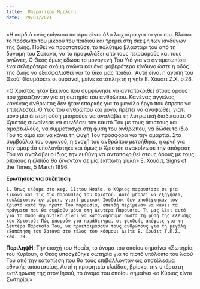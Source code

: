 ```yaml
---
title:  Ππεραιτερω Μμελετη
date:  29/01/2021
---
```


«Η καρδιά ενός επίγειου πατέρα είναι όλο λαχτάρα για το γιο του. Βλέπει το πρόσωπο του μικρού του παιδιού και τρέμει στη σκέψη των κινδύνων της ζωής. Ποθεί να προστατεύσει το πολύτιμο βλαστάρι του από τη δύναμη του Σατανά, να το προφυλάξει από τους πειρασμούς και τους αγώνες. Ο Θεός όμως έδωσε το μονογενή Του Υιό για να αντιμετωπίσει ένα σκληρότερο ακόμη αγώνα και ένα φοβερότερο κίνδυνο ώστε η οδός της ζωής να εξασφαλισθεί για τα δικά μας παιδιά. ‘Αυτή είναι η αγάπη του Θεού’ Θαυμάσετε οι ουρανοί, μείνε κατάπληκτη η γη!» Ε. Χουάιτ Ζ.Χ. σ.26.

«Ο Χριστός ήταν Εκείνος που συμφώνησε να ανταποκριθεί στους όρους που χρειάζονταν για τη σωτηρία του ανθρώπου. Κανένας άγγελος, κανένας άνθρωπος δεν ήταν επαρκής για το μεγάλο έργο που έπρεπε να επιτελεστεί. Ο Υιός του ανθρώπου και μόνο, πρέπει να ανυψωθεί, γιατί μόνο μία άπειρη φύση μπορούσε να αναλάβει τη λυτρωτική διαδικασία. Ο Χριστός συναίνεσε να συνδέσει τον εαυτό Του με τους άπιστους και αμαρτωλούς, να συμμετάσχει στη φύση του ανθρώπου, να δώσει το ίδιο Του το αίμα και να κάνει τη ψυχή Του προσφορά για την αμαρτία. Στα συμβούλια του ουρανού, η ενοχή του ανθρώπου μετρήθηκε, η οργή για την αμαρτία υπολογίστηκε και όμως ο Χριστός ανακοίνωσε την απόφαση Του να αναλάβει ο ίδιος την ευθύνη να ανταποκριθεί στους όρους με τους οποίους η ελπίδα θα δίνονταν σε μία έκπτωτη φυλή» Ε. Χουάιτ, Signs of the Times, 5 March 1896.

**Ερωτησεις για συζητηση**

`1. Όπως είδαμε στο κεφ. 11:του Ησαΐα, ο Κύριος παρουσίασε σε μία εικόνα και τις δύο παρουσίες του Χριστού. Αυτό μπορεί να εξηγήσει, τουλάχιστον εν μέρει, γιατί μερικοί Ιουδαίοι δεν αποδέχτηκαν τον Χριστό κατά την πρώτη Του παρουσία, επειδή περίμεναν να κάνει τα πράγματα που θα συμβούν μόνο στη Δευτέρα Παρουσία. Τι μας λέει αυτό για το πόσο σημαντικό είναι να κατανοήσουμε σωστά τη φύση της έλευσης του Χριστού; Πώς μπορούν για παράδειγμα, οι ψευδείς απόψεις για τη Δευτέρα Παρουσία Του, να προετοιμάσουν τους ανθρώπους για τη μεγάλη εξαπάτηση του Σατανά στο τέλος του κόσμου; Δείτε Ε. Χουάιτ Τ.Π.Σ.  κεφ. 39.`

**ΠεριληψΗ**: Την εποχή του Ησαΐα, το όνομα του οποίου σημαίνει «Σωτηρία του Κυρίου», ο Θεός υποσχέθηκε σωτηρία για το πιστό υπόλοιπο του λαού Του από την καταπίεση που θα τους επιβάλλονταν ως αποτέλεσμα εθνικής αποστασίας. Αυτή η προφητεία ελπίδας, βρίσκει την υπέρτατη εκπλήρωση της στον Ιησού, το όνομα του οποίου σημαίνει «ο Κύριος είναι Σωτηρία.»